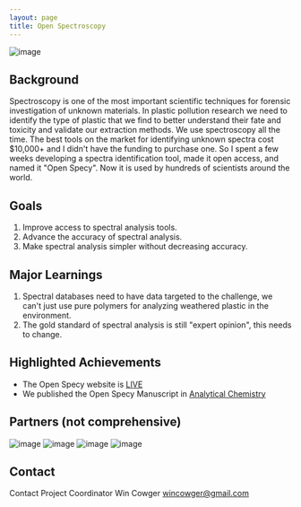 ```yaml
---
layout: page
title: Open Spectroscopy
---
```


![image](https://user-images.githubusercontent.com/26821843/136644542-40708f4d-a929-4310-8f7a-80befae65761.png)

## Background
Spectroscopy is one of the most important scientific techniques for forensic investigation of unknown materials. In plastic pollution research we need to identify the type of plastic that we find to better understand their fate and toxicity and validate our extraction methods. We use spectroscopy all the time. The best tools on the market for identifying unknown spectra cost $10,000+ and I didn't have the funding to purchase one. So I spent a few weeks developing a spectra identification tool, made it open access, and named it "Open Specy". Now it is used by hundreds of scientists around the world. 

## Goals
1. Improve access to spectral analysis tools.
2. Advance the accuracy of spectral analysis. 
3. Make spectral analysis simpler without decreasing accuracy.

## Major Learnings
1. Spectral databases need to have data targeted to the challenge, we can't just use pure polymers for analyzing weathered plastic in the environment. 
2. The gold standard of spectral analysis is still "expert opinion", this needs to change. 

## Highlighted Achievements
- The Open Specy website is [LIVE](https://wincowger.shinyapps.io/spectra/) 
- We published the Open Specy Manuscript in [Analytical Chemistry](https://pubs.acs.org/doi/10.1021/acs.analchem.1c00123)  

## Partners (not comprehensive)
![image](https://user-images.githubusercontent.com/26821843/136639629-98e3374a-5101-43a1-91d4-a95e46d125fe.png)
![image](https://user-images.githubusercontent.com/26821843/136639000-191ff00d-603f-4363-87d8-bfd2180558ea.png)
![image](https://user-images.githubusercontent.com/26821843/136663974-aa4136a9-6ce6-48fc-afb4-c955d5e16a8d.png)
![image](https://amgenscholars.com/wp-content/uploads/2018/09/uni-icon-univtoronto.svg)

## Contact
Contact Project Coordinator Win Cowger <wincowger@gmail.com>
